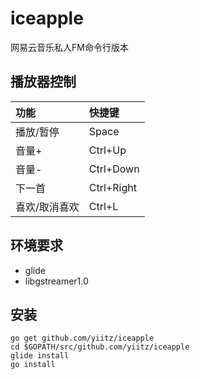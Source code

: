 # iceapple
网易云音乐私人FM命令行版本

## 播放器控制
功能 | 快捷键
:--- | :---
播放/暂停 | Space
音量+ | Ctrl+Up
音量- | Ctrl+Down
下一首 | Ctrl+Right
喜欢/取消喜欢 | Ctrl+L
## 环境要求
+ glide
+ libgstreamer1.0
## 安装
```
go get github.com/yiitz/iceapple
cd $GOPATH/src/github.com/yiitz/iceapple
glide install
go install
```